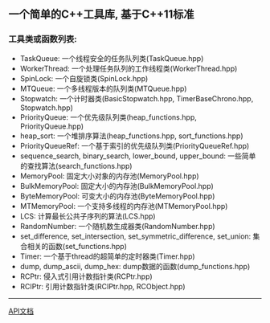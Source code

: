 ## 一个简单的C++工具库, 基于C++11标准
### 工具类或函数列表:
- TaskQueue: 一个线程安全的任务队列类(TaskQueue.hpp)
- WorkerThread: 一个处理任务队列的工作线程类(WorkerThread.hpp)
- SpinLock: 一个自旋锁类(SpinLock.hpp)
- MTQueue: 一个多线程版本的队列类(MTQueue.hpp)
- Stopwatch: 一个计时器类(BasicStopwatch.hpp, TimerBaseChrono.hpp, Stopwatch.hpp)
- PriorityQueue: 一个优先级队列类(heap_functions.hpp, PriorityQueue.hpp)
- heap_sort: 一个堆排序算法(heap_functions.hpp, sort_functions.hpp)
- PriorityQueueRef: 一个基于索引的优先级队列类(PriorityQueueRef.hpp)
- sequence_search, binary_search, lower_bound, upper_bound: 一些简单的查找算法(search_functions.hpp)
- MemoryPool: 固定大小对象的内存池(MemoryPool.hpp)
- BulkMemoryPool: 固定大小的内存池(BulkMemoryPool.hpp)
- ByteMemoryPool: 可变大小的内存池(ByteMemoryPool.hpp)
- MTMemoryPool: 一个支持多线程的内存池(MTMemoryPool.hpp)
- LCS: 计算最长公共子序列的算法(LCS.hpp)
- RandomNumber: 一个随机数生成器类(RandomNumber.hpp)
- set_difference, set_intersection, set_symmetric_difference, set_union: 集合相关的函数(set_functions.hpp)
- Timer: 一个基于thread的超简单的定时器类(Timer.hpp)
- dump, dump_ascii, dump_hex: dump数据的函数(dump_functions.hpp)
- RCPtr: 侵入式引用计数指针类(RCPtr.hpp)
- RCIPtr: 引用计数指针类(RCIPtr.hpp, RCObject.hpp)
-------------------------------------------------------------------------------
[API文档](https://hexu1985.github.io/computer/my_project/mini_utils/index.html)

